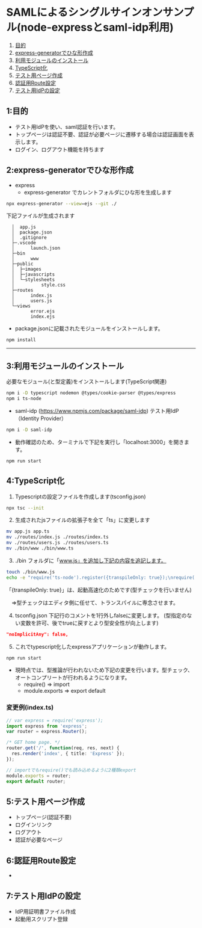# SAMLによるシングルサインオンサンプル(node-expressとsaml-idp利用)
1. [目的](#anchor0)
1. [express-generatorでひな形作成](#anchor1)
1. [利用モジュールのインストール](#anchor2)
1. [TypeScript化](#anchor3)
1. [テスト用ページ作成](#anchor4)
1. [認証用Route設定](#anchor5)
1. [テスト用IdPの設定](#anchor6)

## 1:目的 <a id="anchor0"></a>

  * テスト用IdPを使い、saml認証を行います。
  * トップページは認証不要、認証が必要ページに遷移する場合は認証画面を表示します。
  * ログイン、ログアウト機能を持ちます


## 2:express-generatorでひな形作成 <a id="anchor1"></a>
  * express
    * express-generator でカレントフォルダにひな形を生成します
```bash
npx express-generator --view=ejs --git ./
```

下記ファイルが生成されます
```
  │  app.js
  │  package.json
  │  .gitignore
  ├─.vscode
  │      launch.json
  ├─bin
  │      www
  ├─public
  │  ├─images
  │  ├─javascripts
  │  └─stylesheets
  │          style.css
  ├─routes
  │      index.js
  │      users.js
  └─views
         error.ejs
         index.ejs
```

   * package.jsonに記載されたモジュールをインストールします。
```bash
npm install
```
----
## 3:利用モジュールのインストール <a id="anchor2"></a>
  必要なモジュール(と型定義)をインストールします(TypeScript関連)
```bash
npm i -D typescript nodemon @types/cookie-parser @types/express
npm i ts-node 
```
  * saml-idp (https://www.npmjs.com/package/saml-idp)
    テスト用IdP（Identity Provider）
```bash
npm i -D saml-idp
```
  * 動作確認のため、ターミナルで下記を実行し「localhost:3000」を開きます。
    
```
npm run start
```

## 4:TypeScript化 <a id="anchor3"></a>

1. Typescriptの設定ファイルを作成します(tsconfig.json)
  ```bash
  npx tsc --init
  ```

2. 生成されたjsファイルの拡張子を全て「ts」に変更します
```bash
mv app.js app.ts
mv ./routes/index.js ./routes/index.ts
mv ./routes/users.js ./routes/users.ts
mv ./bin/www ./bin/www.ts
```

3. ./bin フォルダに「www.js」を追加し下記の内容を追記します。
```bash
touch ./bin/www.js
echo -e "require('ts-node').register({transpileOnly: true});\nrequire('./www.ts');" > ./bin/www.js
```
「{transpileOnly: true}」は、起動高速化のためです(型チェックを行いません)

 　⇒型チェックはエディタ側に任せて、トランスパイルに専念させます。

4. tsconfig.json 下記行のコメントを1行外しfalseに変更します。
(型指定のない変数を許可、後でtrueに戻すとより型安全性が向上します)
```json
"noImplicitAny": false,
```

5. これでtypescript化したexpressアプリケーションが動作します。
```bash
npm run start
```
* 現時点では、型推論が行われないため下記の変更を行います。型チェック、オートコンプリートが行われるようになります。
  * require() ⇒ import
  * module.exports ⇒ export default

### 変更例(index.ts)
```typescript
// var express = require('express');
import express from 'express';
var router = express.Router();

/* GET home page. */
router.get('/', function(req, res, next) {
  res.render('index', { title: 'Express' });
});

// importでもrequire()でも読み込めるように2種類export
module.exports = router;
export default router;
```

## 5:テスト用ページ作成 <a id="anchor4"></a>
  * トップページ(認証不要)
  * ログインリンク
  * ログアウト
  * 認証が必要なページ

## 6:認証用Route設定 <a id="anchor5"></a>
  * 

## 7:テスト用IdPの設定 <a id="anchor6"></a>
  * IdP用証明書ファイル作成
  * 起動用スクリプト登録
